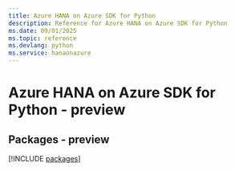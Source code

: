 ```yaml
---
title: Azure HANA on Azure SDK for Python
description: Reference for Azure HANA on Azure SDK for Python
ms.date: 09/01/2025
ms.topic: reference
ms.devlang: python
ms.service: hanaonazure
---
```

# Azure HANA on Azure SDK for Python - preview
## Packages - preview
[!INCLUDE [packages](hana-on-azure-index.md)]